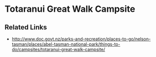 # Totaranui Great Walk Campsite


## Related Links
* http://www.doc.govt.nz/parks-and-recreation/places-to-go/nelson-tasman/places/abel-tasman-national-park/things-to-do/campsites/totaranui-great-walk-campsite/